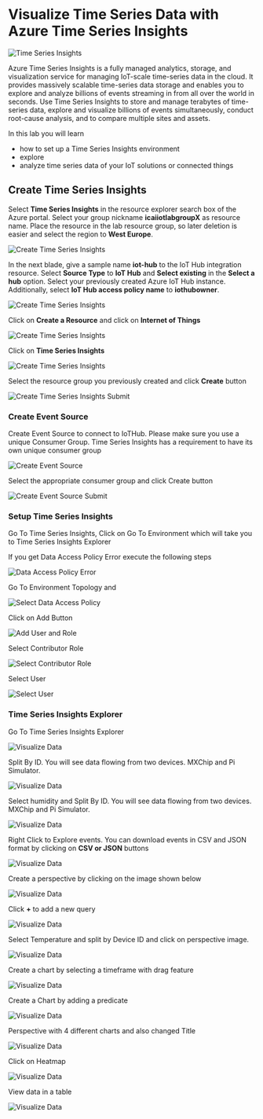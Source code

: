 # Visualize Time Series Data with Azure Time Series Insights

![Time Series Insights](../images/visualize_timeseriesinsights.jpg)

Azure Time Series Insights is a fully managed analytics, storage, and visualization service for managing IoT-scale time-series data in the cloud. It provides massively scalable time-series data storage and enables you to explore and analyze billions of events streaming in from all over the world in seconds. Use Time Series Insights to store and manage terabytes of time-series data, explore and visualize billions of events simultaneously, conduct root-cause analysis, and to compare multiple sites and assets.

In this lab you will learn

* how to set up a Time Series Insights environment
* explore
* analyze time series data of your IoT solutions or connected things

## Create Time Series Insights

Select **Time Series Insights** in the resource explorer search box of the Azure portal.
Select your group nickname **icaiiotlabgroupX** as resource name. Place the resource in the lab resource group, so later deletion is easier and select the region to **West Europe**.

![Create Time Series Insights](../images/visualize-20.PNG)

In the next blade, give a sample name **iot-hub** to the IoT Hub integration resource.
Select **Source Type** to **IoT Hub** and **Select existing** in the **Select a hub** option. Select your previously created Azure IoT Hub instance.
Additionally, select **IoT Hub access policy name** to **iothubowner**.

![Create Time Series Insights](../images/visualize-21.PNG)




Click on **Create a Resource** and click on **Internet of Things**

![Create Time Series Insights](../images/visualize_20.png)

Click on **Time Series Insights**

![Create Time Series Insights](../images/visualize_tsi.png)

Select the resource group you previously created and click **Create** button

![Create Time Series Insights Submit](../images/visualize_02_Create_Time_Series_Inisghts_Submit.png)

### Create Event Source

Create Event Source to connect to IoTHub. Please make sure you use a unique Consumer Group. Time Series Insights has a requirement to have its own unique consumer group

![Create Event Source](../images/visualize_03_Create_Event_Source.png)

Select the appropriate consumer group and click Create button

![Create Event Source Submit](../images/visualize_04_Create_Event_Source_Submit.png)

### Setup Time Series Insights

Go To Time Series Insights, Click on Go To Environment which will take you to Time Series Insights Explorer

If you get Data Access Policy Error execute the following steps

![Data Access Policy Error](../images/visualize_16_data_access_poliy_error.png)

Go To Environment Topology and 

![Select Data Access Policy](../images/visualize_15_data_access_policy.png)

Click on Add Button

![Add User and Role](../images/visualize_17_add_user_role.png)

Select Contributor Role

![Select Contributor Role](../images/visualize_18_select_controbutor_role.png)

Select User

![Select User](../images/visualize_19_select_user.png)

### Time Series Insights Explorer

Go To Time Series Insights Explorer

![Visualize Data](../images/visualize_05_GoTo_TSI_Explorer.png)

Split By ID. You will see data flowing from two devices. MXChip and Pi Simulator. 

![Visualize Data](../images/visualize_06_Visual1.png)

Select humidity and Split By ID. You will see data flowing from two devices. MXChip and Pi Simulator.

![Visualize Data](../images/visualize_07_Visual2.png)

Right Click to Explore events. You can download events in CSV and JSON format by clicking on **CSV or JSON** buttons

![Visualize Data](../images/visualize_08_Visual3.png)

Create a perspective by clicking on the image shown below

![Visualize Data](../images/visualize_perspective.png)

Click **+** to add a new query

![Visualize Data](../images/visualize_10_visual10.png)

Select Temperature and split by Device ID and click on perspective image.

![Visualize Data](../images/visualize_11_visual11.png)

Create a chart by selecting a timeframe with drag feature

![Visualize Data](../images/visualize_12_Visual12.png)

Create a Chart by adding a predicate

![Visualize Data](../images/visualize_predicate.png)

Perspective with 4 different charts and also changed Title

![Visualize Data](../images/visualize_14_Visual_dashboard.png)

Click on Heatmap

![Visualize Data](../images/visualize_heatmap.png)

View data in a table

![Visualize Data](../images/visualize_table.png)
